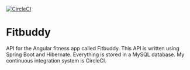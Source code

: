 [![CircleCI](https://circleci.com/gh/RickVerkuijlen/fitbuddy-backend.svg?style=svg)](https://circleci.com/gh/RickVerkuijlen/fitbuddy-backend)

# Fitbuddy
API for the Angular fitness app called Fitbuddy. This API is written using Spring Boot and Hibernate. Everything is stored in a MySQL database. My continuous integration system is CircleCI.
